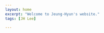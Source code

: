 ```yaml
---
layout: home
excerpt: "Welcome to Jeung-Hyun's website."
tags: [JH Lee]

---
```

<!--
image:
  feature: texture-feature-white.jpg
--> 

